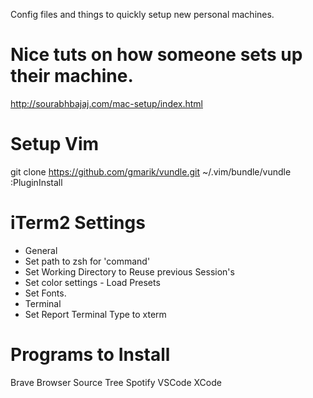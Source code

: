 Config files and things to quickly setup new personal machines.

# Nice tuts on how someone sets up their machine.
http://sourabhbajaj.com/mac-setup/index.html

# Setup Vim
git clone https://github.com/gmarik/vundle.git ~/.vim/bundle/vundle
:PluginInstall

# iTerm2 Settings
- General
 - Set path to zsh for 'command'
 - Set Working Directory to Reuse previous Session's
- Set color settings - Load Presets
- Set Fonts.
- Terminal
 - Set Report Terminal Type to xterm

# Programs to Install
Brave Browser
Source Tree
Spotify
VSCode
XCode
